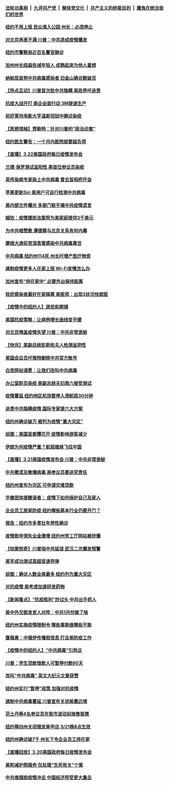 ####  [法轮功真相](../../../../basic/blob/master/README.md?t=03231431) &nbsp;|&nbsp; [九评共产党](../../../../9ping.md/blob/master/README.md?t=03231431) &nbsp;|&nbsp; [解体党文化](../../../../jtdwh.md/blob/master/README.md?t=03231431)  &nbsp;|&nbsp; [共产主义的终极目的](../../../../gczydzjmd.md/blob/master/README.md?t=03231431) &nbsp;|&nbsp; [魔鬼在统治我们的世界](../../../../mgztzwmdsj.md/blob/master/README.md?t=03231431) 

#### [纽约不用上班  民众涌入公园  州长：必须停止](../pages/nsc412/n11965430.md?t=03231431) 

#### [对北京再表不满 川普：中共造成疫情爆发](../pages/nsc412/n11964914.md?t=03231431) 

#### [纽约市警察局近百名警官确诊](../pages/nsc412/n11965418.md?t=03231431) 

#### [加州州长纽森告诫年轻人   成熟起来为他人着想](../pages/nsc412/n11965657.md?t=03231431) 

#### [纳帕现首例中共病毒感染者      旧金山确诊数破百](../pages/nsc412/n11965612.md?t=03231431) 

#### [【热点互动】川普首次批中共隐瞒 美政界吁追责](../pages/nsc412/n11964600.md?t=03231431) 

#### [抗疫大战开打 美企全面行动 3M提速生产](../pages/nsc412/n11964831.md?t=03231431) 

#### [前好莱坞电影大亨温斯坦狱中确诊染疫](../pages/nsc412/n11964772.md?t=03231431) 

#### [【思想领袖】贾勒特：针对川普的“政治迫害”](../pages/nsc412/n11802942.md?t=03231431) 

#### [纽约医生警告：一个月内医院就要超负荷](../pages/nsc412/n11964249.md?t=03231431) 

#### [【直播】3.22美国政府每日疫情发布会](../pages/nsc412/n11963457.md?t=03231431) 

#### [兰德·保罗测试呈阳性 美首位参议员染疫](../pages/nsc412/n11964227.md?t=03231431) 

#### [英传染病专家染上中共病毒 曾去首相府开会](../pages/nsc412/n11963910.md?t=03231431) 

#### [苹果更新Siri 美用户可自行检测中共病毒](../pages/nsc412/n11963860.md?t=03231431) 

#### [美内部文件曝光 多部门联手揭中共疫情谎言](../pages/nsc412/n11963785.md?t=03231431) 

#### [姆钦：疫情援助法案将为美家庭提供3千美元](../pages/nsc412/n11963839.md?t=03231431) 

#### [为中共唱赞歌 谭德塞与北京关系有何内幕](../pages/nsc412/n11963608.md?t=03231431) 

#### [摩根大通前资深高管感染中共病毒离世](../pages/nsc412/n11963298.md?t=03231431) 

#### [中共病毒 纽约州114死 州长吁增产医疗物资](../pages/nsc412/n11964109.md?t=03231431) 

#### [遏制疫情更多人在家上班 Wi-Fi变慢怎么办](../pages/nsc412/n11961745.md?t=03231431) 

#### [加州宣布“待在家中” 必要外出保持距离](../pages/nsc412/n11962879.md?t=03231431) 

#### [轻症感染者最好在家隔离  美医师：出现3状况快就医](../pages/nsc412/n11962469.md?t=03231431) 

#### [【疫情中的纽约人】游民和粥铺](../pages/nsc412/n11962517.md?t=03231431) 

#### [美国抗疫策略：让病例增长曲线变平缓](../pages/nsc412/n11962359.md?t=03231431) 

#### [对北京掩盖疫情失望 川普：中共非常诡秘](../pages/nsc412/n11962341.md?t=03231431) 

#### [【快讯】美副总统彭斯和夫人检测呈阴性](../pages/nsc412/n11962397.md?t=03231431) 

#### [美国会议员吁推特删除中共官方账号](../pages/nsc412/n11962132.md?t=03231431) 

#### [白宫网站请愿：让我们改叫中共病毒](../pages/nsc412/n11961635.md?t=03231431) 

#### [办公室职员染疫 美副总统夫妇周六接受测试](../pages/nsc412/n11961804.md?t=03231431) 

#### [疫情蔓延 纽约地区机场暂停入港航班30分钟](../pages/nsc412/n11961784.md?t=03231431) 

#### [追责中共隐瞒疫情 国际专家提六大方案](../pages/nsc412/n11961699.md?t=03231431) 

#### [纽约州确诊破万 被列为疫情“重大灾区”](../pages/nsc412/n11961612.md?t=03231431) 

#### [组图：美国首都樱花开 疫情影响游客减少](../pages/nsc412/n11961438.md?t=03231431) 

#### [伊朗为何疫情严重？航班继续飞往中国](../pages/nsc412/n11961400.md?t=03231431) 

#### [【直播】3.21美国疫情发布会 川普：中共非常诡秘](../pages/nsc412/n11961355.md?t=03231431) 

#### [中共撒谎及散播病毒 美参议员要追究责任](../pages/nsc412/n11961424.md?t=03231431) 

#### [纽约州宣布为灾区   可申请灾难贷款](../pages/nsc412/n11960600.md?t=03231431) 

#### [华裔团体提醒读者： 疫情下如何保护自己及家人](../pages/nsc412/n11961475.md?t=03231431) 

#### [企业员工居家防疫  纽约哪些基本行业仍要开门？](../pages/nsc412/n11960598.md?t=03231431) 

#### [报告：纽约市多青壮年男性确诊](../pages/nsc412/n11960499.md?t=03231431) 

#### [疫情致申领失业金激增   纽约州劳工厅网站被挤爆](../pages/nsc412/n11960501.md?t=03231431) 

#### [【拍案惊奇】川普指中共延误 武汉二次爆发预警](../pages/nsc412/n11960123.md?t=03231431) 

#### [美军成功测试高超音速导弹](../pages/nsc412/n11960733.md?t=03231431) 

#### [组图：确诊人数全美最多 纽约列为重大灾区](../pages/nsc412/n11957596.md?t=03231431) 

#### [对抗疫情 美考虑加速研发药物](../pages/nsc412/n11959419.md?t=03231431) 

#### [【新闻看点】“抗疫胜利”炒过头 中共出手抓人](../pages/nsc412/n11959110.md?t=03231431) 

#### [美中外交部发言人对阵：中共1月份做了啥](../pages/nsc412/n11959208.md?t=03231431) 

#### [纽约州实施疫情限制令 哪些事能做哪些不能](../pages/nsc412/n11959707.md?t=03231431) 

#### [蓬佩奥：中俄伊传播假信息 打击美防疫工作](../pages/nsc412/n11959460.md?t=03231431) 

#### [【疫情中的纽约人】“中共病毒”引热议](../pages/nsc412/n11959559.md?t=03231431) 

#### [川普：学生贷款借款人可暂停付款60天](../pages/nsc412/n11959454.md?t=03231431) 

#### [改叫“中共病毒” 英文大纪元文章获赞](../pages/nsc412/n11959036.md?t=03231431) 

#### [纽约州实行“暂停”政策  加强对抗疫情](../pages/nsc412/n11959638.md?t=03231431) 

#### [遏制中共病毒蔓延 川普宣布关闭美墨边境](../pages/nsc412/n11959429.md?t=03231431) 

#### [范士丹等4名参议员在股市波动前抛售股票](../pages/nsc412/n11959260.md?t=03231431) 

#### [纽约等四州关闭理发美甲店  3/21晚8点生效](../pages/nsc412/n11958684.md?t=03231431) 

#### [纽约州确诊破7千 州长下令企业员工待在家](../pages/nsc412/n11958991.md?t=03231431) 

#### [【直播回放】3.20美国政府每日疫情发布会](../pages/nsc412/n11958719.md?t=03231431) 

#### [美削减护照服务 仅处理“生死攸关”个案](../pages/nsc412/n11958876.md?t=03231431) 

#### [中共难摆脱疫情冲击 中国经济将受更大重击](../pages/nsc412/n11958884.md?t=03231431) 


